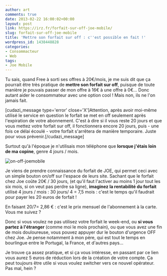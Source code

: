 ```yaml
---
author: art
comments: true
date: 2013-02-22 16:00:02+00:00
layout: post
link: https://irz.fr/forfait-sur-off-joe-mobile/
slug: forfait-sur-off-joe-mobile
title: 'Mettre son forfait sur off : c''est possible en fait !'
wordpress_id: 1438448828
categories:
- Consommacteur
- Web
tags:
- Joe Mobile
---
```


Tu sais, quand Free à sorti ses offres à 20€/mois, je me suis dit que ça pourrait être très pratique de **mettre son forfait sur off**, puisque de toute manière je pouvais passer de mon offre à 16€ à une offre à 0€... Donc autant aider le consommateur avec une option cool ! Mais non, ils ne l'on jamais fait.<!-- more -->

[cudazi_message type='error' close='X']Attention, après avoir moi-même utilisé le service en question le forfait se met en off seulement après l'expiration de votre abonnement. C'est à dire si il vous reste 20 jours et que vous mettez votre forfait sur off, il fonctionnera encore 20 jours, puis - une fois ce délai écoulé - votre forfait s'arrêtera de manière temporaire. Juste pour vous prévenir.[/cudazi_message]

Surtout qu'à l'époque je n'utilisais mon téléphone que **lorsque j'étais loin de ma copine**, genre 4 jours / mois.

![on-off-joemobile](https://static.irz.fr/2013/02/on-off-joemobile.png)

Je viens de prendre connaissance du forfait de JOE, qui permet ceci avec un simple bouton on/off sur l'espace de leurs site. Sachant que le forfait chez Joe coûte 20€ / 30 jours, (et qu'il faut l'activer au moins 1 jour tout les six mois, si on veut pas perdre sa ligne), **imaginez la rentabilité du forfait** utilisé 4 jours / mois : 30 jours/ 4 = 7,5 mois : c'est le temps qu'il faudrait pour payer les 20 euros de forfait !

En faisant 20/7= 2,86 € : c'est le prix mensuel de l'abonnement à la carte. Vous me suivez ?

Donc si vous voulez ne pas utilisez votre forfait le week-end, ou **si vous partez à l'étranger** (comme moi le mois prochain), ou que vous avez une fin de mois douloureuse, vous pouvez appuyer dur le bouton d'urgence OFF chez Joe. Je pense notamment à mon père, qui est tout le temps en bourlingue entre le Portugal, la France, et d'autres pays...

Je trouve ça assez pratique, et si ça vous intéresse, en passant par ce lien vous aurez 5 euros de réduction lors de la création de votre compte. Ça peut toujours être utile si vous voulez switcher vers ce nouvel opérateur. Pas mal, hein ?


